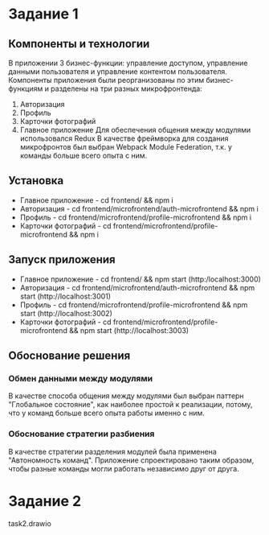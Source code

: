 # Задание 1

## Компоненты и технологии
В приложении 3 бизнес-функции: управление доступом, управление данными пользователя и управление контентом пользователя.
Компоненты приложения были реорганизованы по этим бизнес-функциям и разделены на три разных микрофронтенда:
1. Авторизация
2. Профиль
3. Карточки фотографий
4. Главное приложение
Для обеспечения общения между модулями использовался Redux
В качестве фреймворка для создания микрофронтов был выбран Webpack Module Federation, т.к. у команды больше всего опыта с ним.


## Установка 
- Главное приложение - cd frontend/ && npm i 
- Авторизация - cd frontend/microfrontend/auth-microfrontend && npm i
- Профиль - cd frontend/microfrontend/profile-microfrontend && npm i
- Карточки фотографий - cd frontend/microfrontend/profile-microfrontend && npm i


## Запуск приложения
- Главное приложение - cd frontend/ && npm start (http:/localhost:3000)
- Авторизация - cd frontend/microfrontend/auth-microfrontend && npm start (http://localhost:3001)
- Профиль - cd frontend/microfrontend/profile-microfrontend && npm start (http://localhost:3002)
- Карточки фотографий - cd frontend/microfrontend/profile-microfrontend && npm start (http://localhost:3003)


## Обоснование решения
### Обмен данными между модулями
В качестве способа общения между модулями был выбран паттерн "Глобальное состояние", как наиболее простой к реализации,
потому, что у команд больше всего опыта работы именно с ним.


### Обоснование стратегии разбиения 
В качестве стратегии разделения модулей была применена "Автономность команд".
Приложение спроектировано таким образом, чтобы разные команды могли работать независимо друг от друга.


# Задание 2
task2.drawio
